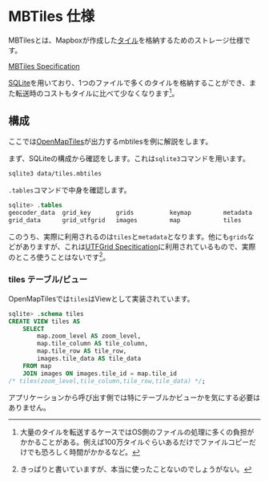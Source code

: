 # MBTiles 仕様

MBTilesとは、Mapboxが作成した[タイル](./tile.md)を格納するためのストレージ仕様です。

[MBTiles Specification](https://github.com/mapbox/mbtiles-spec)

[SQLite](https://sqlite.org/index.html)を用いており、1つのファイルで多くのタイルを格納することができ、また転送時のコストもタイルに比べて少なくなります[^1]。

## 構成

ここでは[OpenMapTiles](../generate_vector_tile/openmaptiles.md)が出力するmbtilesを例に解説をします。

まず、SQLiteの構成から確認をします。これは`sqlite3`コマンドを用います。

```bash
sqlite3 data/tiles.mbtiles
```

`.tables`コマンドで中身を確認します。

```sql
sqlite> .tables
geocoder_data  grid_key       grids          keymap         metadata
grid_data      grid_utfgrid   images         map            tiles
```

このうち、実際に利用されるのは`tiles`と`metadata`となります。他にも`grids`などがありますが、これは[UTFGrid Specitication](https://github.com/mapbox/utfgrid-spec)に利用されているもので、実際のところ使うことはないです[^2]。

### tiles テーブル/ビュー

OpenMapTilesでは`tiles`はViewとして実装されています。

```sql
sqlite> .schema tiles
CREATE VIEW tiles AS
    SELECT
        map.zoom_level AS zoom_level,
        map.tile_column AS tile_column,
        map.tile_row AS tile_row,
        images.tile_data AS tile_data
    FROM map
    JOIN images ON images.tile_id = map.tile_id
/* tiles(zoom_level,tile_column,tile_row,tile_data) */;
```

アプリケーションから呼び出す側では特にテーブルかビューかを気にする必要はありません。

[^1]: 大量のタイルを転送するケースではOS側のファイルの処理に多くの負担がかかることがある。例えば100万タイルぐらいあるだけでファイルコピーだけでも恐ろしく時間がかかるなど。
[^2]: きっぱりと書いていますが、本当に使ったことないのでしょうがない。
